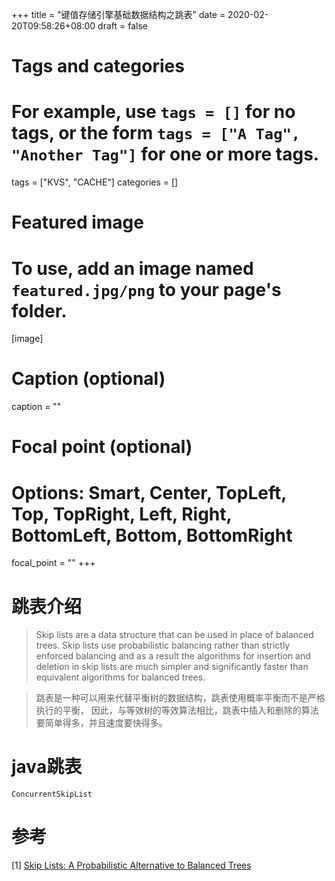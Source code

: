 +++
title = "键值存储引擎基础数据结构之跳表"
date = 2020-02-20T09:58:26+08:00
draft = false

# Tags and categories
# For example, use `tags = []` for no tags, or the form `tags = ["A Tag", "Another Tag"]` for one or more tags.
tags = ["KVS", "CACHE"]
categories = []

# Featured image
# To use, add an image named `featured.jpg/png` to your page's folder. 
[image]
  # Caption (optional)
  caption = ""

  # Focal point (optional)
  # Options: Smart, Center, TopLeft, Top, TopRight, Left, Right, BottomLeft, Bottom, BottomRight
  focal_point = ""
+++

# 跳表介绍

> Skip lists are a data structure that can be used in place of balanced trees.
> Skip lists use probabilistic balancing rather than strictly enforced balancing
> and as a result the algorithms for insertion and deletion in skip lists are
> much simpler and significantly faster than equivalent algorithms for
> balanced trees.

> 跳表是一种可以用来代替平衡树的数据结构，跳表使用概率平衡而不是严格执行的平衡，
> 因此，与等效树的等效算法相比，跳表中插入和删除的算法要简单得多，并且速度要快得多。

# java跳表

```
ConcurrentSkipList
```



# 参考

[1] [Skip Lists: A Probabilistic Alternative to
Balanced Trees](https://15721.courses.cs.cmu.edu/spring2018/papers/08-oltpindexes1/pugh-skiplists-cacm1990.pdf)
